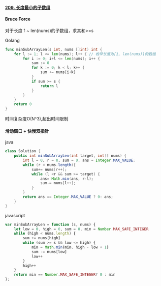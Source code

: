 #### [209. 长度最小的子数组](https://leetcode.cn/problems/minimum-size-subarray-sum/)



#### Bruce Force

对于长度 1 ~ len(nums)的子数组，求其和>=s



Golang

```go
func minSubArrayLen(s int, nums []int) int {
	for l := 1; l <= len(nums); l++ { // 枚举长度为[1, len(nums)]的数组
		for i := 0; i+l <= len(nums); i++ {
			sum := 0
			for k := 0; k < l; k++ {
				sum += nums[i+k]
			}
			if sum >= s {
				return l
			}
		}
	}
	return 0
}
```

时间复杂度O(N^3),超出时间限制



#### 滑动窗口 + 快慢双指针

java



```java
class Solution {
    public int minSubArrayLen(int target, int[] nums) {
        int l = 0, r = 0, sum = 0, ans = Integer.MAX_VALUE;
        while (r < nums.length){
            sum+= nums[r++];
            while (l <r && sum >= target) {
                ans= Math.min(ans, r-l);
                sum-= nums[l++];
            }
        }
        return ans == Integer.MAX_VALUE ? 0: ans;
    }
}
```



javascript



```javascript
var minSubArrayLen = function (s, nums) {
    let low = 0, high = 0, sum = 0, min = Number.MAX_SAFE_INTEGER
    while (high < nums.length) {
        sum += nums[high]
        while (sum >= s && low <= high) {
            min = Math.min(min, high - low + 1)
            sum -= nums[low]
            low++
        }
        high++
    }
    return min == Number.MAX_SAFE_INTEGER? 0 : min
};
```



